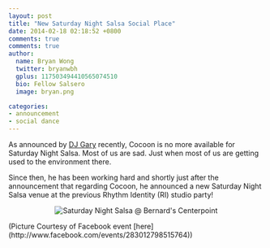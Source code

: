 ```yaml
---
layout: post
title: "New Saturday Night Salsa Social Place"
date: 2014-02-18 02:18:52 +0800
comments: true
comments: true
author:
  name: Bryan Wong
  twitter: bryanwbh
  gplus: 117503494410565074510 
  bio: Fellow Salsero
  image: bryan.png

categories: 
- announcement
- social dance
---
```


As announced by [DJ Gary](http://www.salsakl.cäm/#!/djs/dj-gary) recently, Cocoon is no more available for Saturday Night Salsa. Most of us are sad. Just when most of us are getting used to the environment there.

Since then, he has been working hard and shortly just after the announcement that regarding Cocoon, he announced a new Saturday Night Salsa venue at the previous Rhythm Identity (RI) studio party!
<!-- more -->
<p align="center">
	<img src="/images/posts/bernardsalsabanner.jpg" alt="Saturday Night Salsa @ Bernard's Centerpoint" />
</p>
(Picture Courtesy of Facebook event [here](http://www.facebook.com/events/283012798515764))